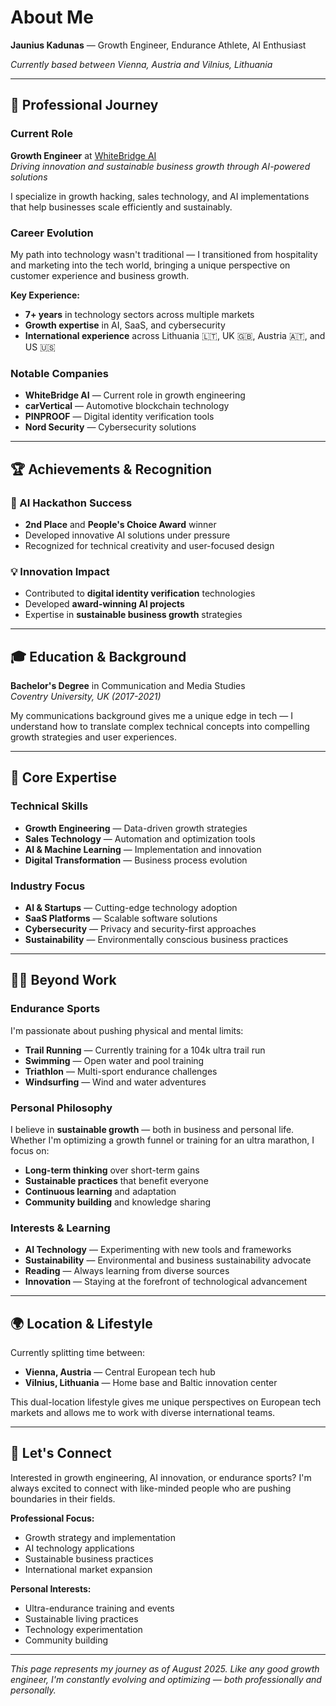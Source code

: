 # About Me

**Jaunius Kadunas** — Growth Engineer, Endurance Athlete, AI Enthusiast

*Currently based between Vienna, Austria and Vilnius, Lithuania*

---

## 🚀 Professional Journey

### Current Role
**Growth Engineer** at [WhiteBridge AI](https://whitebridge.ai)  
*Driving innovation and sustainable business growth through AI-powered solutions*

I specialize in growth hacking, sales technology, and AI implementations that help businesses scale efficiently and sustainably.

### Career Evolution
My path into technology wasn't traditional — I transitioned from hospitality and marketing into the tech world, bringing a unique perspective on customer experience and business growth.

**Key Experience:**
- **7+ years** in technology sectors across multiple markets
- **Growth expertise** in AI, SaaS, and cybersecurity
- **International experience** across Lithuania 🇱🇹, UK 🇬🇧, Austria 🇦🇹, and US 🇺🇸

### Notable Companies
- **WhiteBridge AI** — Current role in growth engineering
- **carVertical** — Automotive blockchain technology
- **PINPROOF** — Digital identity verification tools
- **Nord Security** — Cybersecurity solutions

---

## 🏆 Achievements & Recognition

### 🥈 AI Hackathon Success
- **2nd Place** and **People's Choice Award** winner
- Developed innovative AI solutions under pressure
- Recognized for technical creativity and user-focused design

### 💡 Innovation Impact
- Contributed to **digital identity verification** technologies
- Developed **award-winning AI projects** 
- Expertise in **sustainable business growth** strategies

---

## 🎓 Education & Background

**Bachelor's Degree** in Communication and Media Studies  
*Coventry University, UK (2017-2021)*

My communications background gives me a unique edge in tech — I understand how to translate complex technical concepts into compelling growth strategies and user experiences.

---

## 💪 Core Expertise

### Technical Skills
- **Growth Engineering** — Data-driven growth strategies
- **Sales Technology** — Automation and optimization tools  
- **AI & Machine Learning** — Implementation and innovation
- **Digital Transformation** — Business process evolution

### Industry Focus
- **AI & Startups** — Cutting-edge technology adoption
- **SaaS Platforms** — Scalable software solutions
- **Cybersecurity** — Privacy and security-first approaches
- **Sustainability** — Environmentally conscious business practices

---

## 🏃‍♂️ Beyond Work

### Endurance Sports
I'm passionate about pushing physical and mental limits:

- **Trail Running** — Currently training for a 104k ultra trail run
- **Swimming** — Open water and pool training
- **Triathlon** — Multi-sport endurance challenges
- **Windsurfing** — Wind and water adventures

### Personal Philosophy
I believe in **sustainable growth** — both in business and personal life. Whether I'm optimizing a growth funnel or training for an ultra marathon, I focus on:

- **Long-term thinking** over short-term gains
- **Sustainable practices** that benefit everyone
- **Continuous learning** and adaptation
- **Community building** and knowledge sharing

### Interests & Learning
- **AI Technology** — Experimenting with new tools and frameworks
- **Sustainability** — Environmental and business sustainability advocate  
- **Reading** — Always learning from diverse sources
- **Innovation** — Staying at the forefront of technological advancement

---

## 🌍 Location & Lifestyle

Currently splitting time between:
- **Vienna, Austria** — Central European tech hub
- **Vilnius, Lithuania** — Home base and Baltic innovation center

This dual-location lifestyle gives me unique perspectives on European tech markets and allows me to work with diverse international teams.

---

## 💬 Let's Connect

Interested in growth engineering, AI innovation, or endurance sports? I'm always excited to connect with like-minded people who are pushing boundaries in their fields.

**Professional Focus:**
- Growth strategy and implementation
- AI technology applications  
- Sustainable business practices
- International market expansion

**Personal Interests:**
- Ultra-endurance training and events
- Sustainable living practices
- Technology experimentation
- Community building

---

*This page represents my journey as of August 2025. Like any good growth engineer, I'm constantly evolving and optimizing — both professionally and personally.*